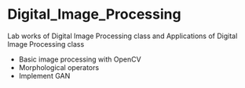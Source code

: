 # Digital_Image_Processing
Lab works of Digital Image Processing class and Applications of Digital Image Processing class
+ Basic image processing with OpenCV
+ Morphological operators
+ Implement GAN
